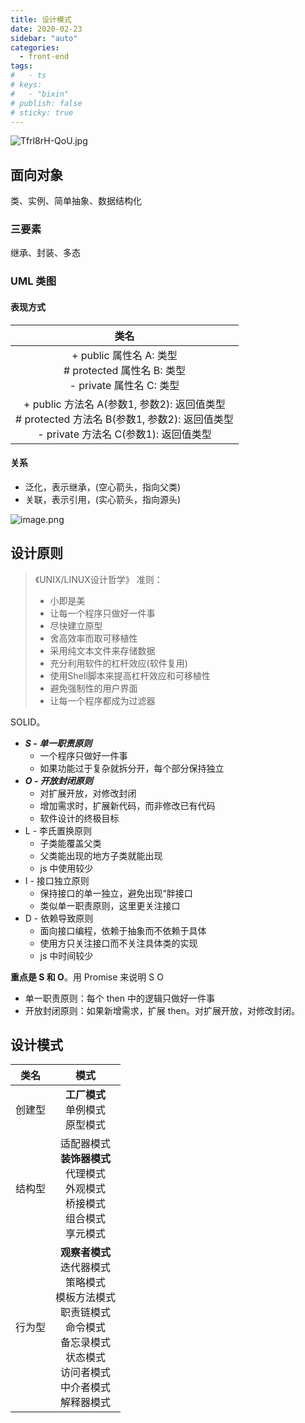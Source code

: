 ```yaml
---
title: 设计模式
date: 2020-02-23
sidebar: "auto"
categories:
  - front-end
tags:
#   - ts
# keys:
#   - "bixin"
# publish: false
# sticky: true
---
```


![Tfrl8rH-QoU.jpg](https://i.loli.net/2020/02/23/W258tAfM16axhDU.jpg)

## 面向对象

类、实例、简单抽象、数据结构化


### 三要素

继承、封装、多态

### UML 类图

#### 表现方式

|                             类名                             |
| :----------------------------------------------------------: |
| + public 属性名 A: 类型<br /># protected 属性名 B: 类型<br />- private 属性名 C: 类型 |
| + public 方法名 A(参数1, 参数2): 返回值类型<br /># protected 方法名 B(参数1, 参数2): 返回值类型<br />- private 方法名 C(参数1): 返回值类型 |

#### 关系

- 泛化，表示继承，(空心箭头，指向父类)
- 关联，表示引用，(实心箭头，指向源头)

![image.png](https://i.loli.net/2020/02/23/Lx8q4SrVCXMan7D.png)



## 设计原则

> 《UNIX/LINUX设计哲学》 准则：
>
> - 小即是美
> - 让每一个程序只做好一件事
> - 尽快建立原型
> - 舍高效率而取可移植性
> - 采用纯文本文件来存储数据
> - 充分利用软件的杠杆效应(软件复用)
> - 使用Shell脚本来提高杠杆效应和可移植性
> - 避免强制性的用户界面
> - 让每一个程序都成为过滤器

SOLID。

- ***S - 单一职责原则***
  - 一个程序只做好一件事
  - 如果功能过于复杂就拆分开，每个部分保持独立
- ***O - 开放封闭原则***
  - 对扩展开放，对修改封闭
  - 增加需求时，扩展新代码，而非修改已有代码
  - 软件设计的终极目标
- L - 李氏置换原则
  - 子类能覆盖父类
  - 父类能出现的地方子类就能出现
  - js 中使用较少
- I - 接口独立原则
  - 保持接口的单一独立，避免出现“胖接口
  - 类似单一职责原则，这里更关注接口
- D - 依赖导致原则
  - 面向接口编程，依赖于抽象而不依赖于具体
  - 使用方只关注接口而不关注具体类的实现
  - js 中时间较少

**重点是 S 和 O**。用 Promise 来说明 S O

- 单一职责原则：每个 then 中的逻辑只做好一件事
- 开放封闭原则：如果新增需求，扩展 then。对扩展开放，对修改封闭。



## 设计模式

|  类名  |                             模式                             |
| :----: | :----------------------------------------------------------: |
| 创建型 |           **工厂模式**<br />单例模式<br />原型模式           |
| 结构型 | 适配器模式<br />**装饰器模式**<br />代理模式<br />外观模式<br />桥接模式<br />组合模式<br />享元模式 |
| 行为型 | **观察者模式**<br />迭代器模式<br />策略模式<br />模板方法模式<br />职责链模式<br />命令模式<br />备忘录模式<br />状态模式<br />访问者模式<br />中介者模式<br />解释器模式 |

